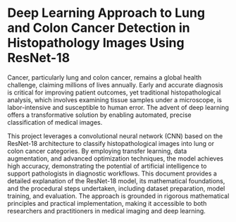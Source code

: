 # Deep Learning Approach to Lung and Colon Cancer Detection in Histopathology Images Using ResNet-18

Cancer, particularly lung and colon cancer, remains a global health challenge, claiming millions of lives annually. Early and accurate diagnosis is critical for improving patient outcomes, yet traditional histopathological analysis, which involves examining tissue samples under a microscope, is labor-intensive and susceptible to human error. The advent of deep learning offers a transformative solution by enabling automated, precise classification of medical images.  

This project leverages a convolutional neural network (CNN) based on the ResNet-18 architecture to classify histopathological images into lung or colon cancer categories. By employing transfer learning, data augmentation, and advanced optimization techniques, the model achieves high accuracy, demonstrating the potential of artificial intelligence to support pathologists in diagnostic workflows. This document provides a detailed explanation of the ResNet-18 model, its mathematical foundations, and the procedural steps undertaken, including dataset preparation, model training, and evaluation. The approach is grounded in rigorous mathematical principles and practical implementation, making it accessible to both researchers and practitioners in medical imaging and deep learning.  
